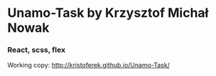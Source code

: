 # Unamo-Task by Krzysztof Michał Nowak

### React, scss, flex

Working copy:
http://kristoferek.github.io/Unamo-Task/ 

